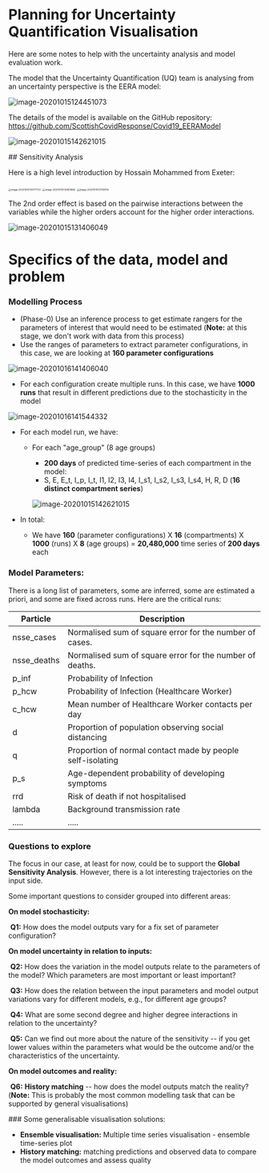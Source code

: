 # Planning for Uncertainty Quantification Visualisation

Here are some notes to help with the uncertainty analysis and model evaluation work. 

The model that the Uncertainty Quantification (UQ) team is analysing from an uncertainty perspective is the EERA model:

![image-20201015124451073](2020.10.14-PlannigForUQViz_images/image-20201015124451073.png)



The details of the model is available on the GitHub repository:  https://github.com/ScottishCovidResponse/Covid19_EERAModel

![image-20201015142621015](2020.10.14-PlannigForUQViz_images/image-20201015142621015.png)

## Sensitivity Analysis

Here is a high level introduction by Hossain Mohammed from Exeter:

<img src="2020.10.14-PlannigForUQViz_images/image-20201015130717733.png" alt="image-20201015130717733" style="zoom:33%;" />

<img src="/Users/cagatayturkay/Documents/Research/Projects/2020 - RAMP/2020.09.15 - UncertaintyQuant/2020.10.14-PlannigForUQViz_images/image-20201015130801889.png" alt="image-20201015130801889" style="zoom:33%;" />

<img src="2020.10.14-PlannigForUQViz_images/image-20201015131119708.png" alt="image-20201015131119708" style="zoom: 33%;" />



The 2nd order effect is based on the pairwise interactions between the variables while the higher orders account for the higher order interactions.

![image-20201015131406049](2020.10.14-PlannigForUQViz_images/image-20201015131406049.png)



# Specifics of the data, model and problem 

### Modelling Process 

- (Phase-0) Use an inference process to get estimate rangers for the parameters of interest that would need to be estimated (**Note:** at this stage, we don't work with data from this process)
- Use the ranges of parameters to extract parameter configurations, in this case, we are looking at **160 parameter configurations** 

![image-20201016141406040](2020.10.14-PlannigForUQViz_images/image-20201016141406040.png)

- For each configuration create multiple runs. In this case, we have **1000 runs** that result in different predictions due to the stochasticity in the model

![image-20201016141544332](2020.10.14-PlannigForUQViz_images/image-20201016141544332.png)

- For each model run, we have:

  - For each "age_group" (8 age groups)

    - **200 days** of predicted time-series of each compartment in the model:
    - S, E, E_t, I_p, I_t, I1, I2, I3, I4, I_s1, I_s2, I_s3, I_s4, H, R, D (**16 distinct compartment series**)

    ![image-20201015142621015](2020.10.14-PlannigForUQViz_images/image-20201015142621015.png)

- In total:

  - We have **160** (parameter configurations)  X  **16** (compartments) X **1000** (runs) X **8** (age groups) = **20,480,000** time series of **200 days** each

### Model Parameters:

There is a long list of parameters, some are inferred, some are estimated a priori, and some are fixed across runs. Here are the critical runs:

| **Particle** | **Description**                                            |
| ------------ | ---------------------------------------------------------- |
| nsse_cases   | Normalised sum of square error for the number of cases.    |
| nsse_deaths  | Normalised sum of square error for the number of deaths.   |
| p_inf        | Probability of Infection                                   |
| p_hcw        | Probability of Infection (Healthcare Worker)               |
| c_hcw        | Mean number of Healthcare Worker contacts per day          |
| d            | Proportion of population observing social distancing       |
| q            | Proportion of normal contact made by people self-isolating |
| p_s          | Age-dependent probability of developing symptoms           |
| rrd          | Risk of death if not hospitalised                          |
| lambda       | Background transmission rate                               |
| .....        | .....                                                      |

### Questions to explore

The focus in our case, at least for now, could be to support the **Global Sensitivity Analysis**. However, there is a lot interesting trajectories on the input side.

Some important questions to consider grouped into different areas:

**On model stochasticity:**

​	**Q1:** How does the model outputs vary for a fix set of parameter configuration?

**On model uncertainty in relation to inputs:**

​	**Q2:** How does the variation in the model outputs relate to the parameters of the model? Which parameters are most important or least important?

​	**Q3:** How does the relation between the input parameters and model output variations vary for different models, e.g., for different age groups?

​	**Q4:** What are some second degree and higher degree interactions in relation to the uncertainty?

​	**Q5:** Can we find out more about the nature of the sensitivity -- if you get lower values within the parameters what would be the outcome and/or the characteristics of the uncertainty. 

**On model outcomes and reality:**

​	**Q6:** **History matching** -- how does the model outputs match the reality? (**Note:** This is probably the most common modelling task that can be supported by general visualisations)

### Some generalisable visualisation solutions:

- **Ensemble visualisation:** Multiple time series visualisation - ensemble time-series plot
- **History matching:** matching predictions and observed data to compare the model outcomes and assess quality

